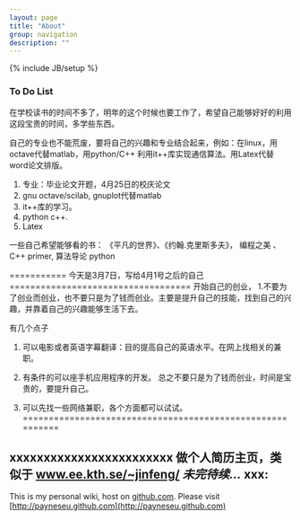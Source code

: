 ```yaml
---
layout: page
title: "About"
group: navigation
description: ""
---
```

{% include JB/setup %}


### To Do List

在学校读书的时间不多了，明年的这个时候也要工作了，希望自己能够好好的利用这段宝贵的时间，多学些东西。

自己的专业也不能荒废，要将自己的兴趣和专业结合起来，例如：在linux，用octave代替matlab，用python/C++ 利用it++库实现通信算法。用Latex代替word论文排版。

1. 专业：毕业论文开题，4月25日的校庆论文
2. gnu octave/scilab, gnuplot代替matlab
3. it++库的学习。
4. python c++.
5. Latex

一些自己希望能够看的书：
《平凡的世界》、《约翰.克里斯多夫》，
 编程之美 、
 C++ primer, 算法导论
 python
 
 =========== 今天是3月7日，写给4月1号之后的自己===================================
开始自己的创业，
1.不要为了创业而创业，也不要只是为了钱而创业。主要是提升自己的技能，找到自己的兴趣，并靠着自己的兴趣能够生活下去。

有几个点子
   1. 可以电影或者英语字幕翻译：目的提高自己的英语水平。在网上找相关的兼职。
   2. 有条件的可以座手机应用程序的开发。
   总之不要只是为了钱而创业，时间是宝贵的，要提升自己。

2. 可以先找一些网络兼职，各个方面都可以试试。
==========================================================

xxxxxxxxxxxxxxxxxxxxxxxx
做个人简历主页，类似于 www.ee.kth.se/~jinfeng/
_未完待续..._ 
xxx:
-----
This is my personal wiki, host on [github.com](http://github.com).
Please visit [http://payneseu.github.com](http://payneseu.github.com)

